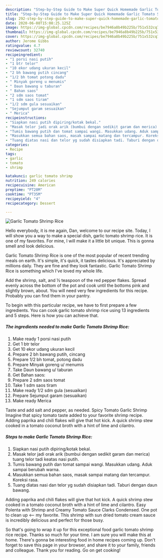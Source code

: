 ```yaml
---
description: "Step-by-Step Guide to Make Super Quick Homemade Garlic Tomato Shrimp Rice"
title: "Step-by-Step Guide to Make Super Quick Homemade Garlic Tomato Shrimp Rice"
slug: 292-step-by-step-guide-to-make-super-quick-homemade-garlic-tomato-shrimp-rice
date: 2020-06-08T15:08:25.125Z
image: https://img-global.cpcdn.com/recipes/be7946a8b49b225b/751x532cq70/garlic-tomato-shrimp-rice-foto-resep-utama.jpg
thumbnail: https://img-global.cpcdn.com/recipes/be7946a8b49b225b/751x532cq70/garlic-tomato-shrimp-rice-foto-resep-utama.jpg
cover: https://img-global.cpcdn.com/recipes/be7946a8b49b225b/751x532cq70/garlic-tomato-shrimp-rice-foto-resep-utama.jpg
author: Jerome Gibbs
ratingvalue: 4.7
reviewcount: 32740
recipeingredient:
- "1 porsi nasi putih"
- "1 btr telor"
- "10 ekor udang ukuran kecil"
- "2 bh bawang putih cincang"
- "1/2 bh tomat potong dadu"
- " Minyak goreng u menumis"
- " Daun bawang u taburan"
- " Bahan saos"
- "2 sdm saos tomat"
- "1 sdm saos tiram"
- "1/2 sdm gula sesuaikan"
- "Sejumput garam sesuaikan"
- " Merica"
recipeinstructions:
- "Siapkan nasi putih dipiring/kotak bekal."
- "Masak telor jadi orak arik (bumbui dengan sedikit garam dan merica) tuang telor tadi keatas nasi putih."
- "Tumis bawang putih dan tomat sampai wangi. Masukkan udang. Aduk sampai berubah warna."
- "Masukkan semua bahan saos, masak sampai matang dan tercampur. Koreksi rasa."
- "Tuang diatas nasi dan telor yg sudah disiapkan tadi. Taburi dengan daun bawang."
categories:
- Recipe
tags:
- garlic
- tomato
- shrimp

katakunci: garlic tomato shrimp 
nutrition: 249 calories
recipecuisine: American
preptime: "PT20M"
cooktime: "PT35M"
recipeyield: "4"
recipecategory: Dessert

---
```



![Garlic Tomato Shrimp Rice](https://img-global.cpcdn.com/recipes/be7946a8b49b225b/751x532cq70/garlic-tomato-shrimp-rice-foto-resep-utama.jpg)

Hello everybody, it is me again, Dan, welcome to our recipe site. Today, I will show you a way to make a special dish, garlic tomato shrimp rice. It is one of my favorites. For mine, I will make it a little bit unique. This is gonna smell and look delicious.

Garlic Tomato Shrimp Rice is one of the most popular of recent trending meals on earth. It's simple, it's quick, it tastes delicious. It's appreciated by millions daily. They are fine and they look fantastic. Garlic Tomato Shrimp Rice is something which I've loved my whole life.

Add the shrimp, salt, and ½ teaspoon of the red pepper flakes. Spread evenly across the bottom of the pot and cook until the bottoms pink and slightly brown, about. You will need very few ingredients for this recipe. Probably you can find them in your pantry.


To begin with this particular recipe, we have to first prepare a few ingredients. You can cook garlic tomato shrimp rice using 13 ingredients and 5 steps. Here is how you can achieve that.

<!--inarticleads1-->

##### The ingredients needed to make Garlic Tomato Shrimp Rice:

1. Make ready 1 porsi nasi putih
1. Get 1 btr telor
1. Get 10 ekor udang ukuran kecil
1. Prepare 2 bh bawang putih, cincang
1. Prepare 1/2 bh tomat, potong dadu
1. Prepare  Minyak goreng u/ menumis
1. Take  Daun bawang u/ taburan
1. Get  Bahan saos:
1. Prepare 2 sdm saos tomat
1. Take 1 sdm saos tiram
1. Make ready 1/2 sdm gula (sesuaikan)
1. Prepare Sejumput garam (sesuaikan)
1. Make ready  Merica


Taste and add salt and pepper, as needed. Spicy Tomato Garlic Shrimp Imagine that spicy tomato taste added to your favorite shrimp recipe. Adding paprika and chili flakes will give that hot kick. A quick shrimp stew cooked in a tomato coconut broth with a hint of lime and cilantro. 

<!--inarticleads2-->

##### Steps to make Garlic Tomato Shrimp Rice:

1. Siapkan nasi putih dipiring/kotak bekal.
1. Masak telor jadi orak arik (bumbui dengan sedikit garam dan merica) tuang telor tadi keatas nasi putih.
1. Tumis bawang putih dan tomat sampai wangi. Masukkan udang. Aduk sampai berubah warna.
1. Masukkan semua bahan saos, masak sampai matang dan tercampur. Koreksi rasa.
1. Tuang diatas nasi dan telor yg sudah disiapkan tadi. Taburi dengan daun bawang.


Adding paprika and chili flakes will give that hot kick. A quick shrimp stew cooked in a tomato coconut broth with a hint of lime and cilantro. Easy Polenta with Shrimp and Creamy Tomato Sauce Clarks Condensed. One pot to clean up &lt;—- my favorite. This shrimp with sun dried tomato cream sauce is incredibly delicious and perfect for those busy. 

So that's going to wrap it up for this exceptional food garlic tomato shrimp rice recipe. Thanks so much for your time. I am sure you will make this at home. There's gonna be interesting food in home recipes coming up. Don't forget to save this page in your browser, and share it to your family, friends and colleague. Thank you for reading. Go on get cooking!
